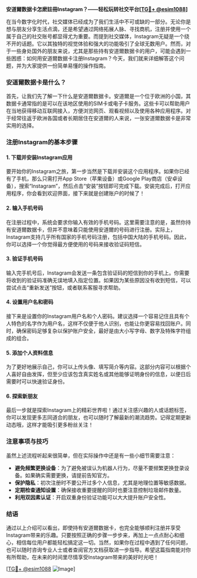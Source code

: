 **安道爾数据卡怎麽註冊Instagram？——轻松玩转社交平台[[TG💪+ @esim1088](https://t.me/s/esim1088)]**

在当今数字化时代，社交媒体已经成为了我们生活中不可或缺的一部分。无论你是想与朋友分享生活点滴，还是希望通过网络拓展人脉、寻找商机，注册并使用一个属于自己的社交账号都显得尤为重要。而提到社交媒体，Instagram无疑是一个绕不开的话题。它以其独特的视觉体验和强大的功能吸引了全球无数用户。然而，对于一些身处国外的朋友来说，尤其是那些持有安道爾数据卡的用户，可能会遇到一些困惑：如何用安道爾数据卡注册Instagram？今天，我们就来详细解答这个问题，并为大家提供一份简单易懂的操作指南。

### 安道爾数据卡是什么？

首先，让我们先了解一下什么是安道爾数据卡。安道爾是一个位于欧洲的小国，其数据卡通常指的是可以在该地区使用的SIM卡或电子卡服务。这些卡可以帮助用户在当地获得移动互联网接入，方便浏览网页、观看视频以及使用各种应用程序。对于经常往返于欧洲各国或者长期居住在安道爾的人来说，一张安道爾数据卡是非常实用的选择。

### 注册Instagram的基本步骤

#### 1. 下载并安装Instagram应用
要开始你的Instagram之旅，第一步当然是下载并安装这个应用程序。如果你已经有了手机，那么只需打开App Store（苹果设备）或Google Play商店（安卓设备），搜索“Instagram”，然后点击“安装”按钮即可完成下载。安装完成后，打开应用程序，你会看到欢迎界面，接下来就是创建账户的时候了！

#### 2. 输入手机号码
在注册过程中，系统会要求你输入有效的手机号码。这里需要注意的是，虽然你持有安道爾数据卡，但并不意味着只能使用安道爾的号码进行注册。实际上，Instagram支持几乎所有国家的手机号码注册，包括中国大陆的手机号码。因此，你可以选择一个你觉得最方便使用的号码来接收验证码短信。

#### 3. 验证手机号码
输入完手机号后，Instagram会发送一条包含验证码的短信到你的手机上。你需要将收到的验证码准确无误地填入指定位置。如果因为某些原因没有收到短信，可以尝试点击“重新发送”按钮，或者联系客服寻求帮助。

#### 4. 设置用户名和密码
接下来是设置你的Instagram用户名和个人密码。建议选择一个容易记住且具有个人特色的名字作为用户名，这样不仅便于他人识别，也能让你更容易找回账户。同时，确保密码足够复杂以保护账户安全，最好是由大小写字母、数字及特殊字符组成的组合。

#### 5. 添加个人资料信息
为了更好地展示自己，你可以上传头像、填写简介等内容。这部分内容可以根据个人喜好自由发挥，但至少应该包含真实姓名或其他能够证明身份的信息，以便日后需要时可以快速验证身份。

#### 6. 探索新朋友
最后一步就是探索Instagram上的精彩世界啦！通过关注感兴趣的人或话题标签，你可以发现更多志同道合的朋友，也可以随时了解最新的潮流趋势。记得定期更新动态哦，这样才能吸引更多粉丝关注！

### 注意事项与技巧

虽然上述流程听起来很简单，但在实际操作中还是有一些小细节需要注意：

- **避免频繁更换设备**：为了避免被误认为机器人行为，尽量不要频繁更换登录设备。如果确实需要更换，请提前告知官方。
- **保护隐私**：初次注册时不要公开过多个人信息，尤其是地理位置等敏感数据。
- **定期检查通知设置**：确保接收重要提醒的同时也要注意控制垃圾邮件数量。
- **利用双因素认证**：开启双重身份验证功能可以大大提升账户安全性。

### 结语

通过以上介绍可以看出，即使持有安道爾数据卡，也完全能够顺利注册并享受Instagram带来的乐趣。只要按照正确的步骤一步步来，再加上一点点耐心和细心，相信每位用户都能轻松搞定这一切。当然，如果你在过程中遇到了任何问题，也可以随时咨询专业人士或者查阅官方文档获取进一步指导。希望这篇指南能对你有所帮助，在未来的时间里尽情享受Instagram带来的美好时光吧！

[[TG💪+ @esim1088](https://t.me/s/esim1088) ![Image](https://i.postimg.cc/4NQfJmqS/Snipaste-2025-05-13-00-14-12.png)]